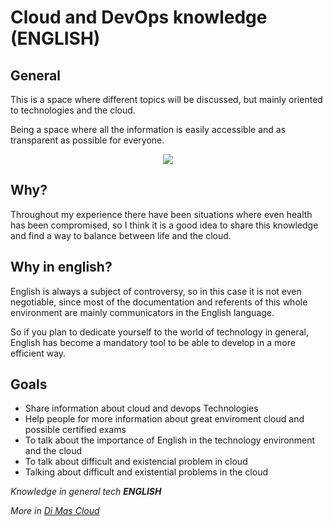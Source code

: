 # Cloud and DevOps knowledge **(ENGLISH)**

## General
This is a space where different topics will be discussed, but mainly oriented to technologies and the cloud.

Being a space where all the information is easily accessible and as transparent as possible for everyone.

<p align="center" width="100%">
    <img src="https://github.com/dimasx010/knowledge/assets/25352560/036c2383-33a2-4036-9e3d-ef76cca08925"> 
</p>

## Why?
Throughout my experience there have been situations where even health has been compromised, so I think it is a good idea to share this knowledge and find a way to balance between life and the cloud.

## Why in english?
English is always a subject of controversy, so in this case it is not even negotiable, since most of the documentation and referents of this whole environment are mainly communicators in the English language.

So if you plan to dedicate yourself to the world of technology in general, English has become a mandatory tool to be able to develop in a more efficient way.


## Goals
- Share information about cloud and devops Technologies
- Help people for more information about great enviroment cloud and possible certified exams
- To talk about the importance of English in the technology environment and the cloud
- To talk about difficult and existencial problem in cloud
- Talking about difficult and existential problems in the cloud

_Knowledge in general tech **ENGLISH**_


_More in [Di Mas Cloud](https://dimascloud.com)_
